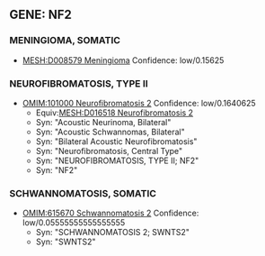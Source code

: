 
## GENE: NF2

### MENINGIOMA, SOMATIC
 * [MESH:D008579 Meningioma](http://beta.monarchinitiative.org/disease/MESH:D008579) Confidence: low/0.15625

### NEUROFIBROMATOSIS, TYPE II
 * [OMIM:101000 Neurofibromatosis 2](http://beta.monarchinitiative.org/disease/OMIM:101000) Confidence: low/0.1640625
    * Equiv:[MESH:D016518 Neurofibromatosis 2](http://beta.monarchinitiative.org/disease/MESH:D016518)
    * Syn: "Acoustic Neurinoma, Bilateral"
    * Syn: "Acoustic Schwannomas, Bilateral"
    * Syn: "Bilateral Acoustic Neurofibromatosis"
    * Syn: "Neurofibromatosis, Central Type"
    * Syn: "NEUROFIBROMATOSIS, TYPE II; NF2"
    * Syn: "NF2"

### SCHWANNOMATOSIS, SOMATIC
 * [OMIM:615670 Schwannomatosis 2](http://beta.monarchinitiative.org/disease/OMIM:615670) Confidence: low/0.05555555555555555
    * Syn: "SCHWANNOMATOSIS 2; SWNTS2"
    * Syn: "SWNTS2"
